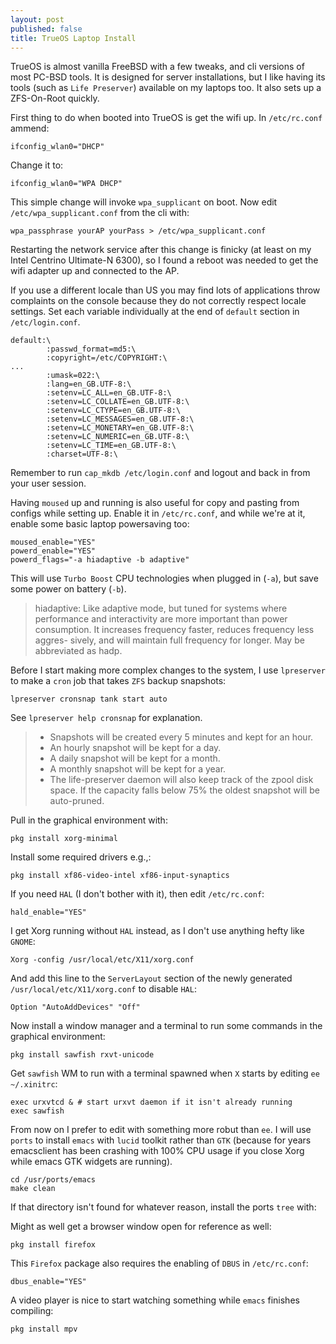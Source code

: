 ```yaml
---
layout: post
published: false
title: TrueOS Laptop Install
---
```


TrueOS is almost vanilla FreeBSD with a few tweaks, and cli versions of most PC-BSD tools. It is designed for server installations, but I like having its tools (such as `Life Preserver`) available on my laptops too. It also sets up a ZFS-On-Root quickly. 

First thing to do when booted into TrueOS is get the wifi up. In `/etc/rc.conf` ammend:

```
ifconfig_wlan0="DHCP"
```

Change it to:

```
ifconfig_wlan0="WPA DHCP"
```

This simple change will invoke `wpa_supplicant` on boot. Now edit `/etc/wpa_supplicant.conf` from the cli with:

```
wpa_passphrase yourAP yourPass > /etc/wpa_supplicant.conf
```
Restarting the network service after this change is finicky (at least on my Intel Centrino Ultimate-N 6300), so I found a reboot was needed to get the wifi adapter up and connected to the AP.

If you use a different locale than US you may find lots of applications throw complaints on the console because they do not correctly respect locale settings. Set each variable individually at the end of `default` section in `/etc/login.conf`.

```
default:\
        :passwd_format=md5:\
        :copyright=/etc/COPYRIGHT:\
...
        :umask=022:\
        :lang=en_GB.UTF-8:\
        :setenv=LC_ALL=en_GB.UTF-8:\
        :setenv=LC_COLLATE=en_GB.UTF-8:\
        :setenv=LC_CTYPE=en_GB.UTF-8:\
        :setenv=LC_MESSAGES=en_GB.UTF-8:\
        :setenv=LC_MONETARY=en_GB.UTF-8:\
        :setenv=LC_NUMERIC=en_GB.UTF-8:\
        :setenv=LC_TIME=en_GB.UTF-8:\
        :charset=UTF-8:\
```
Remember to run `cap_mkdb /etc/login.conf` and logout and back in from your user session. 

Having `moused` up and running is also useful for copy and pasting from configs while setting up. Enable it in `/etc/rc.conf`, and while we're at it, enable some basic laptop powersaving too:

```
moused_enable="YES"
powerd_enable="YES"
powerd_flags="-a hiadaptive -b adaptive"
```
This will use `Turbo Boost` CPU technologies when plugged in (`-a`), but save some power on battery (`-b`).

 >  hiadaptive:
 >  Like adaptive mode, but tuned for systems where performance
 >  and interactivity are more important than power consumption.
 >  It increases frequency faster, reduces frequency less aggres-
 >  sively, and will maintain full frequency for longer.  May be
 >  abbreviated as hadp.

Before I start making more complex changes to the system, I use `lpreserver` to make a `cron` job that takes `ZFS` backup snapshots:

```
lpreserver cronsnap tank start auto
```
See `lpreserver help cronsnap` for explanation.

> * Snapshots will be created every 5 minutes and kept for an hour.
> * An hourly snapshot will be kept for a day.
> * A daily snapshot will be kept for a month.
> * A monthly snapshot will be kept for a year.
> * The life-preserver daemon will also keep track of the zpool disk space. If the capacity falls below 75% the oldest snapshot will be auto-pruned.

Pull in the graphical environment with:

```
pkg install xorg-minimal
```

Install some required drivers e.g.,:

```
pkg install xf86-video-intel xf86-input-synaptics
```

If you need `HAL` (I don't bother with it), then edit `/etc/rc.conf`:

```
hald_enable="YES"
```

I get Xorg running without `HAL` instead, as I don't use anything hefty like `GNOME`:

```
Xorg -config /usr/local/etc/X11/xorg.conf
```

And add this line to the `ServerLayout` section of the newly generated `/usr/local/etc/X11/xorg.conf` to disable `HAL`:

```
Option "AutoAddDevices" "Off"
```

Now install a window manager and a terminal to run some commands in the graphical environment:

```
pkg install sawfish rxvt-unicode
```
Get `sawfish` WM to run with a terminal spawned when `X` starts by editing `ee ~/.xinitrc`:

```
exec urxvtcd & # start urxvt daemon if it isn't already running
exec sawfish
```
From now on I prefer to edit with something more robut than `ee`. I will use `ports` to install `emacs` with `lucid` toolkit rather than `GTK` (because for years emacsclient has been crashing with 100% CPU usage if you close Xorg while emacs GTK widgets are running).

```
cd /usr/ports/emacs
make clean
```

If that directory isn't found for whatever reason, install the ports `tree` with:

Might as well get a browser window open for reference as well:

```
pkg install firefox
```
This `Firefox` package also requires the enabling of `DBUS` in `/etc/rc.conf`:

```
dbus_enable="YES"
```
A video player is nice to start watching something while `emacs` finishes compiling:

```
pkg install mpv
```